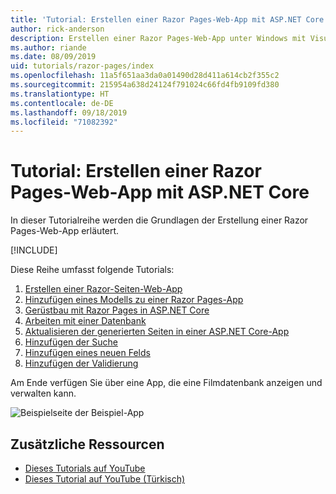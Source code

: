 ```yaml
---
title: 'Tutorial: Erstellen einer Razor Pages-Web-App mit ASP.NET Core'
author: rick-anderson
description: Erstellen einer Razor Pages-Web-App unter Windows mit Visual Studio, ASP.NET Core und EF Core.
ms.author: riande
ms.date: 08/09/2019
uid: tutorials/razor-pages/index
ms.openlocfilehash: 11a5f651aa3da0a01490d28d411a614cb2f355c2
ms.sourcegitcommit: 215954a638d24124f791024c66fd4fb9109fd380
ms.translationtype: HT
ms.contentlocale: de-DE
ms.lasthandoff: 09/18/2019
ms.locfileid: "71082392"
---
```

# <a name="tutorial-create-a-razor-pages-web-app-with-aspnet-core"></a>Tutorial: Erstellen einer Razor Pages-Web-App mit ASP.NET Core

In dieser Tutorialreihe werden die Grundlagen der Erstellung einer Razor Pages-Web-App erläutert. 

[!INCLUDE[](~/includes/advancedRP.md)]

Diese Reihe umfasst folgende Tutorials:

1. [Erstellen einer Razor-Seiten-Web-App](xref:tutorials/razor-pages/razor-pages-start)
1. [Hinzufügen eines Modells zu einer Razor Pages-App](xref:tutorials/razor-pages/model)
1. [Gerüstbau mit Razor Pages in ASP.NET Core](xref:tutorials/razor-pages/page)
1. [Arbeiten mit einer Datenbank](xref:tutorials/razor-pages/sql)
1. [Aktualisieren der generierten Seiten in einer ASP.NET Core-App](xref:tutorials/razor-pages/da1)
1. [Hinzufügen der Suche](xref:tutorials/razor-pages/search)
1. [Hinzufügen eines neuen Felds](xref:tutorials/razor-pages/new-field)
1. [Hinzufügen der Validierung](xref:tutorials/razor-pages/validation)

Am Ende verfügen Sie über eine App, die eine Filmdatenbank anzeigen und verwalten kann.

![Beispielseite der Beispiel-App](index/_static/sample-page.png)

## <a name="additional-resources"></a>Zusätzliche Ressourcen

* [Dieses Tutorials auf YouTube](https://www.youtube.com/watch?v=F0SP7Ry4flQ&feature=youtu.be)
* [Dieses Tutorial auf YouTube (Türkisch)](https://www.youtube.com/watch?v=wqW8ayrA5-E)
